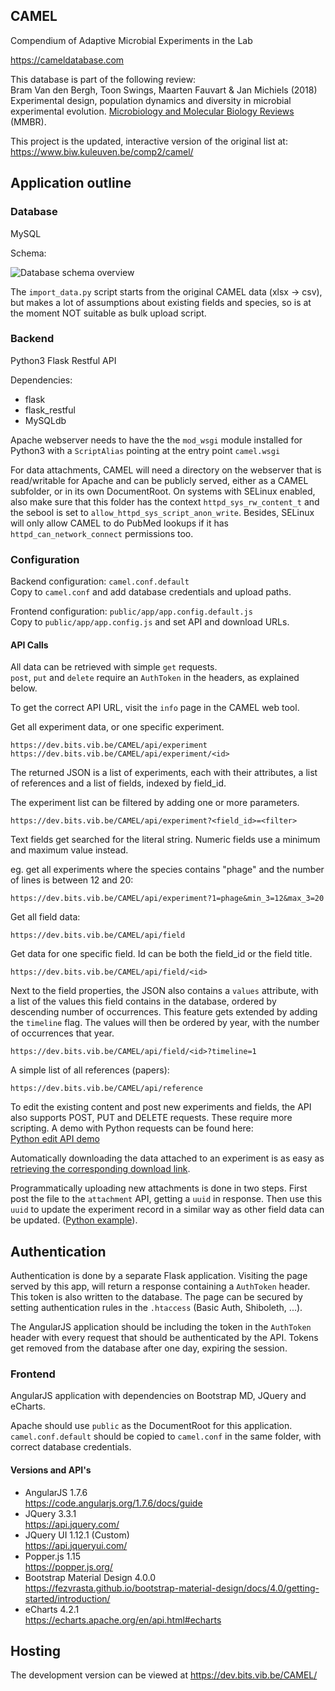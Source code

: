## CAMEL

Compendium of Adaptive Microbial Experiments in the Lab

https://cameldatabase.com

This database is part of the following review:  
Bram Van den Bergh,
Toon Swings, Maarten Fauvart & Jan Michiels (2018) Experimental
design, population dynamics and diversity in microbial experimental
evolution. [Microbiology and Molecular Biology Reviews][MMBR] (MMBR).

[MMBR]: http://mmbr.asm.org/


This project is the updated, interactive version of the original list at:  
https://www.biw.kuleuven.be/comp2/camel/

## Application outline
### Database
MySQL

Schema:

![Database schema overview](admin/db_overview.png)

The `import_data.py` script starts from the original CAMEL data (xlsx
-> csv), but makes a lot of assumptions about existing fields and
species, so is at the moment NOT suitable as bulk upload script.


### Backend

Python3 Flask Restful API

Dependencies:

- flask
- flask_restful
- MySQLdb

Apache webserver needs to have the the `mod_wsgi` module installed for
Python3 with a `ScriptAlias` pointing at the entry point `camel.wsgi`

For data attachments, CAMEL will need a directory on the webserver
that is read/writable for Apache and can be publicly served, either as
a CAMEL subfolder, or in its own DocumentRoot. On systems with SELinux
enabled, also make sure that this folder has the context
`httpd_sys_rw_content_t` and the sebool is set to
`allow_httpd_sys_script_anon_write`. Besides, SELinux will only allow CAMEL
to do PubMed lookups if it has `httpd_can_network_connect` permissions too.

### Configuration

Backend configuration: `camel.conf.default`  
Copy to `camel.conf` and add database credentials and upload paths.

Frontend configuration: `public/app/app.config.default.js`  
Copy to `public/app/app.config.js` and set API and download URLs.

#### API Calls
All data can be retrieved with simple `get` requests.  
`post`, `put` and `delete` require an `AuthToken` in the headers, as explained below.

To get the correct API URL, visit the `info` page in the CAMEL web tool.

Get all experiment data, or one specific experiment.
```
https://dev.bits.vib.be/CAMEL/api/experiment
https://dev.bits.vib.be/CAMEL/api/experiment/<id>
```

The returned JSON is a list of experiments, each with their
attributes, a list of references and a list of fields, indexed by field_id.

The experiment list can be filtered by adding one or more parameters.
```
https://dev.bits.vib.be/CAMEL/api/experiment?<field_id>=<filter>
```
Text fields get searched for the literal string. Numeric fields use a minimum and maximum value instead.

eg. get all experiments where the species contains "phage" and the number of lines is between 12 and 20:
```
https://dev.bits.vib.be/CAMEL/api/experiment?1=phage&min_3=12&max_3=20
```

Get all field data:
```
https://dev.bits.vib.be/CAMEL/api/field
```

Get data for one specific field. Id can be both the field_id or the field title.
```
https://dev.bits.vib.be/CAMEL/api/field/<id>
```

Next to the field properties, the JSON also contains a `values`
attribute, with a list of the values this field contains in the
database, ordered by descending number of occurrences.  This feature
gets extended by adding the `timeline` flag. The values will then be
ordered by year, with the number of occurrences that year.

```
https://dev.bits.vib.be/CAMEL/api/field/<id>?timeline=1
```

A simple list of all references (papers):
```
https://dev.bits.vib.be/CAMEL/api/reference
```


To edit the existing content and post new experiments and fields, the
API also supports POST, PUT and DELETE requests. These require more
scripting. A demo with Python requests can be found here:  
[Python edit API demo](admin/import_example.py)

Automatically downloading the data attached to an experiment is as
easy as [retrieving the corresponding download link](admin/get_attachments.py).

Programmatically uploading new attachments is done in two steps. First
post the file to the `attachment` API, getting a `uuid` in
response. Then use this `uuid` to update the experiment record in a
similar way as other field data can be updated. ([Python example](admin/attachment_example.py)).

## Authentication

Authentication is done by a separate Flask application.  Visiting the
page served by this app, will return a response containing a
`AuthToken` header. This token is also written to the database. The
page can be secured by setting authentication rules in the `.htaccess`
(Basic Auth, Shiboleth, ...).

The AngularJS application should be including the token in the `AuthToken`
header with every request that should be authenticated by the
API. Tokens get removed from the database after one day, expiring the
session.



### Frontend

AngularJS application with dependencies on Bootstrap MD, JQuery and
eCharts.

Apache should use `public` as the DocumentRoot for this application.  
`camel.conf.default` should be copied to `camel.conf` in the same folder, with correct 
database credentials.

#### Versions and API's
 * AngularJS 1.7.6  
   https://code.angularjs.org/1.7.6/docs/guide
 * JQuery 3.3.1  
   https://api.jquery.com/
 * JQuery UI 1.12.1 (Custom)  
   https://api.jqueryui.com/
 * Popper.js 1.15  
   https://popper.js.org/
 * Bootstrap Material Design 4.0.0  
   https://fezvrasta.github.io/bootstrap-material-design/docs/4.0/getting-started/introduction/
 * eCharts 4.2.1  
   https://echarts.apache.org/en/api.html#echarts

## Hosting
The development version can be viewed at
https://dev.bits.vib.be/CAMEL/
